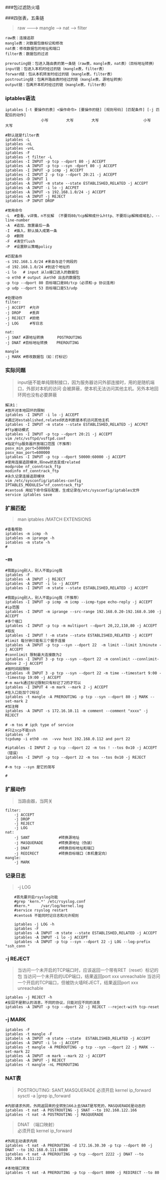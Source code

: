 ###包过滤防火墙

###四张表，五条链
>raw ---> mangle --> nat --> filter

    raw表：连接追踪
    mangle表：对数据包做标记和修改
    nat表：修改数据包的地址和端口
    filter表：数据包的过滤
    
    prerouting链：包进入路由表的第一条链（raw表，mangle表，nat表）（目标地址转换）
    input链：包进入本机时经过的链（mangle表，filter表）
    forward链：包从本机转发时经过的链（mangle表，filter表）
    postrouting链：包离开路由表时经过的链（mangle表，源地址转换）
    output链：包离开本机时经过的链（mangle表，filter表）
                        
### iptables语法

    iptables [-t 要操作的表] <操作命令> [要操作的链] [规则号码] [匹配条件] [-j 匹配后的动作] 
                    小写        大写        大写                    小写        大写
    
    #默认就是filter表
    iptables -L 
    iptables -nL 
    iptables -vnL 
    iptables -F
    iptables -t filter -L                
    iptables -I INPUT -p tcp --dport 80 -j ACCEPT
    iptables -A INPUT -p tcp --syn -dport 80 -j ACCEPT
    iptables -I INPUT -p icmp -j ACCEPT
    iptables -I INPUT 2 -p tcp --dport 20:21 -j ACCEPT
    iptables -D INPUT 1
    iptables -A INPUT -m state --state ESTABLISHED,RELATED -j ACCEPT
    iptables -A INPUT -i lo -j ACCPET
    iptables -A INPUT -s 192.168.1.0/24 -j ACCEPT
    iptables -A INPUT -j REJECT
    iptables -P INPUT DROP

    #常用命令
    -L  #查看，v详情，n不反解 （不要将80/tcp解释成什么http、不要将ip解释成域名），--line-number
    -A  #追加，放置最后一条
    -I  #插入，默认插入成第一条
    -D  #删除
    -F  #清空flush
    -P  #设置默认策略policy
    
    #匹配条件
    -s 192.168.1.0/24 #来自与这个网段的
    -d 192.168.1.0/24 #到这个地址的
    -i lo   # input 从lo接口进入的数据包
    -o eth0 # output 从eth0 出去的数据包
    -p tcp --dport 80 目标端口是80/tcp（必须和-p 协议连用）
    -p udp --dport 53 目标端口是53/udp                 
    
    #处理动作
    filter:
    -j ACCEPT  #允许
    -j DROP    #丢弃
    -j REJECT  #拒绝
    -j LOG     #写日志
    
    nat:
    -j SNAT #源地址转换      POSTROUTING
    -j DNAT #目标地址转换    PREROUTING 
    
    mangle
    -j MARK #修改数据包（如：打标记）
    
### 实际问题
> input链不能单纯限制接口，因为服务器访问外部连接时，用的是随机端口，外部对本机的访问
会被屏蔽，使本机无法访问其他主机。另外本地回环网也没有必要屏蔽

    解决1：
    #放开对本地回环的限制
    iptables -I INPUT -i lo -j ACCEPT
    #通过对established,related状态判断是本机访问其他主机
    iptables -I INPUT -m state --state ESTABLISHED,RELATED -j ACCPET
    #ftp被动模式
    iptables -I INPUT -p tcp --dport 20:21 -j ACCEPT
    vim /etc/vsftpd/vsftpd.conf
    #指定ftp服务器开放端口范围（不推荐）
    pasv_min_port=500000
    pasv_max_port=600000
    iptables -I INPUT -p tcp --dport 50000:60000 -j ACCEPT
    #使用连接追踪模块,将new状态变成related
    modprobe nf_conntrack_ftp
    modinfo nf_conntrack_ftp
    #永久记录连接追踪模块
    vim /etc/sysconfig/iptables-config
    IPTABLES_MODULES="nf_conntrack_ftp"
    #centos6 用如下命令保存配置，生成记录在/etc/sysconfig/iptables文件
    service iptables save
    
### 扩展匹配
 > man iptables /MATCH EXTENSIONS
 
    #查看帮助
    iptables -m icmp -h 
    iptables -m iprange -h 
    iotables -m state -h
    #
    
    
### -m
    
    #我能ping别人，别人不能ping我
    iptables -F
    iptables -A INPUT -j REJECT
    iptables -A INPUT -i lo -j ACCEPT
    iptables -I INPUT -m state --state ESTABLISHED,RELATED -j ACCEPT
    
    #我能ping别人，别人不能ping我（不推荐）
    iptables -I INPUT -p icmp -m icmp --icmp-type echo-reply -j ACCEPT
    #ip范围
    iptables -I INPUT -m iprange --src-range 192.168.0.20-192.168.0.100 -j ACCEPT
    #多个端口
    iptables -I INPUT -p tcp -m multiport --dport 20,22,110,80 -j ACCEPT
    #取反
    iptables -I INPUT ! -m state --state ESTABLISHED,RELATED -j ACCEPT
    #limit 每分钟只能有三个握手连接 
    iptables -A INPUT -p tcp --syn --dport 22  -m limit --limit 3/minute -j ACCEPT
    #connlimit 限制最大连接数为2
    iptables -I INPUT 3 -p tcp --syn --dport 22 -m connlimit --connlimit-above 2 -j ACCEPT
    #按时间段限制
    iptables -R INPUT 3 -p tcp --syn --dport 22 -m time --timestart 9:00 --timestop 19:00 -j ACCEPT
    #-m mark通过标记限制只有标记了2的才可以
    iptables -I INPUT 4 -m mark --mark 2 -j ACCEPT
    #在入口处加个2标记
    iptables -t mangle -A PREROUTING -p tcp --syn --dport 80 -j MARK --set-mark 2
    #加注释
    iptables -A INPUT -s 172.16.10.11 -m comment --comment "xxxx" -j REJECT
    
    # -m tos # ip头 type of service
    #只让scp不能ssh
    iptables -F
    tcpdump -i eth0 -nn  -vvv host 192.168.0.112 and port 22
    
    #iptables -I INPUT 2 -p tcp --dport 22 -m tos ! --tos 0x10 -j ACCEPT（错误）
    iptables -I INPUT -p tcp --dport 22 -m tos --tos 0x10 -j REJECT
    
    #-m tcp --syn 是它的简写
    
    #
    
### 扩展动作
> 当路由器，当网关

    filter:
        -j ACCEPT
        -j DROP
        -j REJECT
        -j LOG
    nat:
        -j SANT             #转换源地址
        -j MASQUERADE       #转换源地址（伪装）
        -j DNAT             #转换目标地址和端口
        -j REDIRECT         #转换目标端口（本机重定向）
    mangle:
        -j MARK
    
### 记录日志
> -j LOG
        
        #首先要开启rsyslog功能
        #grep 'kern.*' /etc/rsyslog.conf
        #kern.*     /var/log/kernel.log
        #service rsyslog restart
        #centos6 不能同时记日志和允许规则
        
        iptables -j LOG -h
        iptables -F
        iptables -A INPUT -m state --state ESTABLISHED,RELATED -j ACCEPT
        iptables -A INPUT -i lo -j ACCEPT 
        iptables -A INPUT -p tcp --syn --dport 22 -j LOG --log-prefix "ssh_conn "   
    
### -j REJECT
> 当访问一个未开启的TCP端口时，应该返回一个带有RET（reset）标记的包
当访问一个未开启的UDP端口，结果返回port xxx unreachable
当访问一个开启的TCP端口，但被防火墙REJECT，结果返回port xxx unreachable    
    
    iptables -j REJECT -h 
    #反回不是默认的消息，不同的协议，只能对应不同的消息
    iptables -A INPUT -p tcp --dport 22 -j REJECT --reject-with tcp-reset
    
    
### -j MARK
> 
    
    iptables -F
    iptables -t mangle -F
    iptabels -A INPUT -m state --state  ESTABLISHED,RELATED -j ACCEPT
    iptables -A INPUT -i lo -j ACCEPT
    iptables -t mangle -A PREROUTING -p tcp --syn --dport 22 -j MARK --set-mark 22
    iptables -A INPUT -m mark --mark 22 -j ACCEPT
    iptables -A INPUT -j REJECT
    iptables -t mangle -nL PREROUTING
    
### NAT表
> POSTROUTING: SANT,MASQUERADE
必须开启 kernel ip_forward
sysctl -a |grep ip_forward
    
    #内部请求外网，外网返回来的全转到166上去SNAT是写死的，MASQUERADE是动态的
    iptables -t nat -A POSTROUTING -j SNAT --to 192.168.122.166
    iptables -t nat -A POSTROUTING -j MASQUERADE

> DNAT （端口映射）   
必须开启 kernel ip_forward
    
    #外网主动请求内网    
    iptables -t nat -A PREROUTING -d 172.16.30.30 -p tcp --dport 80 -j DNAT --to 192.168.0.111:8080
    iptebles -t nat -A PREROUTING -p tcp --dport 2222 -j DNAT --to 192.168.0.111:22
    
    #本地端口转发
    iptables -t nat -A PREROUTING -p tcp --dport 8000 -j REDIRECT --to 80